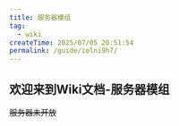 ```yaml
---
title: 服务器模组
tag:
  - wiki
createTime: 2025/07/05 20:51:54
permalink: /guide/iolni9h7/
---
```


## **欢迎来到Wiki文档-服务器模组**

~~服务器未开放~~